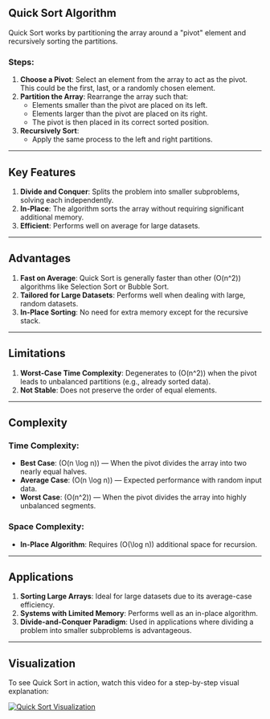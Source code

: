 ## Quick Sort Algorithm

Quick Sort works by partitioning the array around a "pivot" element and recursively sorting the partitions.

### Steps:
1. **Choose a Pivot**: Select an element from the array to act as the pivot. This could be the first, last, or a randomly chosen element.
2. **Partition the Array**: Rearrange the array such that:
   - Elements smaller than the pivot are placed on its left.
   - Elements larger than the pivot are placed on its right.
   - The pivot is then placed in its correct sorted position.
3. **Recursively Sort**:
   - Apply the same process to the left and right partitions.

---

## Key Features

1. **Divide and Conquer**: Splits the problem into smaller subproblems, solving each independently.
2. **In-Place**: The algorithm sorts the array without requiring significant additional memory.
3. **Efficient**: Performs well on average for large datasets.

---

## Advantages

1. **Fast on Average**: Quick Sort is generally faster than other \(O(n^2)\) algorithms like Selection Sort or Bubble Sort.
2. **Tailored for Large Datasets**: Performs well when dealing with large, random datasets.
3. **In-Place Sorting**: No need for extra memory except for the recursive stack.

---

## Limitations

1. **Worst-Case Time Complexity**: Degenerates to \(O(n^2)\) when the pivot leads to unbalanced partitions (e.g., already sorted data).
2. **Not Stable**: Does not preserve the order of equal elements.

---

## Complexity

### Time Complexity:
- **Best Case**: \(O(n \log n)\) — When the pivot divides the array into two nearly equal halves.
- **Average Case**: \(O(n \log n)\) — Expected performance with random input data.
- **Worst Case**: \(O(n^2)\) — When the pivot divides the array into highly unbalanced segments.

### Space Complexity:
- **In-Place Algorithm**: Requires \(O(\log n)\) additional space for recursion.

---

## Applications

1. **Sorting Large Arrays**: Ideal for large datasets due to its average-case efficiency.
2. **Systems with Limited Memory**: Performs well as an in-place algorithm.
3. **Divide-and-Conquer Paradigm**: Used in applications where dividing a problem into smaller subproblems is advantageous.

---

## Visualization

To see Quick Sort in action, watch this video for a step-by-step visual explanation:

[![Quick Sort Visualization](https://img.youtube.com/vi/Hoixgm4-P4M/0.jpg)](https://www.youtube.com/watch?v=Hoixgm4-P4M)